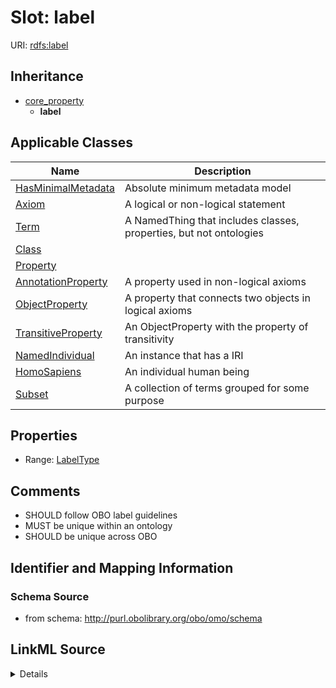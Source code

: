# Slot: label

URI: [rdfs:label](http://www.w3.org/2000/01/rdf-schema#label)




## Inheritance

* [core_property](core_property.md)
    * **label**





## Applicable Classes

| Name | Description |
| --- | --- |
[HasMinimalMetadata](HasMinimalMetadata.md) | Absolute minimum metadata model
[Axiom](Axiom.md) | A logical or non-logical statement
[Term](Term.md) | A NamedThing that includes classes, properties, but not ontologies
[Class](Class.md) | 
[Property](Property.md) | 
[AnnotationProperty](AnnotationProperty.md) | A property used in non-logical axioms
[ObjectProperty](ObjectProperty.md) | A property that connects two objects in logical axioms
[TransitiveProperty](TransitiveProperty.md) | An ObjectProperty with the property of transitivity
[NamedIndividual](NamedIndividual.md) | An instance that has a IRI
[HomoSapiens](HomoSapiens.md) | An individual human being
[Subset](Subset.md) | A collection of terms grouped for some purpose






## Properties

* Range: [LabelType](LabelType.md)







## Comments

* SHOULD follow OBO label guidelines
* MUST be unique within an ontology
* SHOULD be unique across OBO

## Identifier and Mapping Information







### Schema Source


* from schema: http://purl.obolibrary.org/obo/omo/schema




## LinkML Source

<details>
```yaml
name: label
comments:
- SHOULD follow OBO label guidelines
- MUST be unique within an ontology
- SHOULD be unique across OBO
in_subset:
- allotrope required profile
- go required profile
- obi required profile
from_schema: http://purl.obolibrary.org/obo/omo/schema
exact_mappings:
- skos:prefLabel
rank: 1000
is_a: core_property
slot_uri: rdfs:label
multivalued: false
alias: label
domain_of:
- HasMinimalMetadata
- Axiom
range: label type

```
</details>